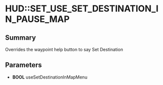 # HUD::SET_USE_SET_DESTINATION_IN_PAUSE_MAP

## Summary
Overrides the waypoint help button to say Set Destination

## Parameters
* **BOOL** useSetDestinationInMapMenu